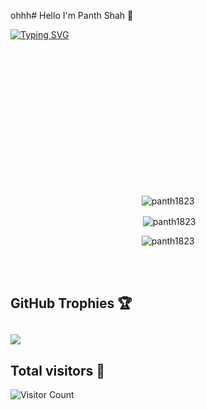 ohhh# Hello I'm Panth Shah 👋


[![Typing SVG](https://readme-typing-svg.demolab.com?font=Fira+Code&weight=600&size=30&pause=1000&color=00FFFF&center=false&vCenter=false&width=450&lines=Passionate+Developer+%F0%9F%9A%80;Open+Source+Enthusiast+%F0%9F%91%A8%E2%80%8D%F0%9F%92%BB;Continuous+Learner+%F0%9F%8C%9F)](https://git.io/typing-svg)
<br>
  </a></p><br><br><br><br><br><br><br><br><br><br><br><br><br>
  <div align="center">
  <p><img align="center" src="https://github-readme-stats.vercel.app/api/top-langs?username=Panth1823&show_icons=true&locale=en&layout=compact&theme=chartreuse-dark" alt="panth1823" /></p>
  <p>&nbsp;<img align="center" src="https://github-readme-stats.vercel.app/api?username=Panth1823&show_icons=true&locale=en&theme=chartreuse-dark" alt="panth1823" /></p>
  <p><img align="center" src="https://github-readme-streak-stats.herokuapp.com/?user=Panth1823&theme=chartreuse-dark" alt="panth1823" /></p>
  </div>

  <a align="right" href="https://img.shields.io/github/followers/{Panth1823}.svg?style=social&label=Follow&maxAge=2592000"></a>
  <br/> 
  <br/>
  ## GitHub Trophies 🏆
![](https://github-profile-trophy.vercel.app/?username=panth1823&theme=radical&no-frame=false&no-bg=false&margin-w=4)
  ---
## Total visitors 👀

![Visitor Count](https://profile-counter.glitch.me/Panth1823/count.svg)
  
